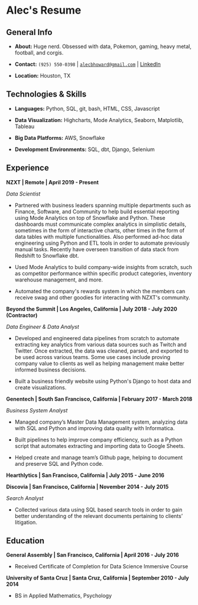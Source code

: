 # Alec's Resume

## General Info 
- **About:** Huge nerd. Obsessed with data, Pokemon, gaming, heavy metal, football, and corgis.

- **Contact:** `(925) 550-0398` \| [`alecbhoward@gmail.com`](mailto:alecbhoward@gmail.com) \| [LinkedIn](https://www.linkedin.com/in/alecbhoward)

- **Location:** Houston, TX

## Technologies & Skills
- **Languages:** Python, SQL, git, bash, HTML, CSS, Javascript

- **Data Visualization:** Highcharts, Mode Analytics, Seaborn, Matplotlib, Tableau

- **Big Data Platforms:** AWS, Snowflake

- **Development Environments:** SQL, dbt, Django, Selenium

## Experience
**NZXT \| Remote \| April 2019 - Present**

*Data Scientist*

- Partnered with business leaders spanning multiple departments such as Finance, Software, and Community to help build essential reporting using Mode Analytics on top of Snowflake and Python. These dashboards must communicate complex analytics in simplistic details, sometimes in the form of interactive charts, other times in the form of data tables with multiple functionalities. Also performed ad-hoc data engineering using Python and ETL tools in order to automate previously manual tasks. Recently have overseen transition of data stack from Redshift to Snowflake  dbt. 

- Used Mode Analytics to build company-wide insights from scratch, such as competitor performance within specific product categories, inventory warehouse management, and more. 

- Automated the company's rewards system in which the members can receive swag and other goodies for interacting with NZXT's community. 

**Beyond the Summit | Los Angeles, California | July 2018 - July 2020 (Contractor)**

*Data Engineer & Data Analyst*

- Developed and engineered data pipelines from scratch to automate extracting key analytics from various data sources such as Twitch and Twitter. Once extracted, the data was cleaned, parsed, and exported to be used across various teams. Some use cases include proving company value to clients as well as helping management make better informed business decisions.

- Built a business friendly website using Python's Django to host data and create visualizations.

**Genentech | South San Francisco, California | February 2017 - March 2018**

*Business System Analyst*

- Managed company’s Master Data Management system, analyzing data with SQL and Python and improving data quality with Informatica.

- Built pipelines to help improve company efficiency, such as a Python script that automates extracting and importing data to
Google Sheets.
- Helped create and manage team’s Github page, helping to document and preserve SQL and Python code.

**Hearthlytics | San Francisco, California | July 2015 - June 2016**

**Discovia | San Francisco, California | November 2014 - July 2015**

*Search Analyst*
- Collected various data using SQL based search tools in order to gain better understanding of the relevant documents pertaining to clients’ litigation. 

## Education

**General Assembly | San Francisco, California | April 2016 - July 2016**

- Received Certificate of Completion for Data Science Immersive Course

**University of Santa Cruz | Santa Cruz, California | September 2010 - July 2014**

- BS in Applied Mathematics, Psychology
